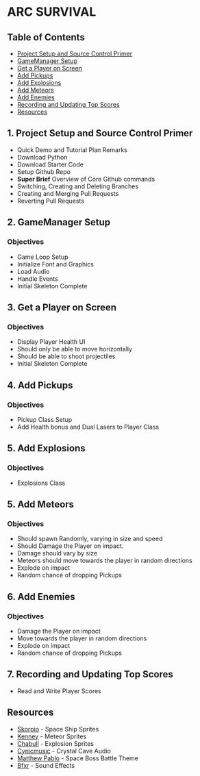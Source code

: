 # ARC SURVIVAL

## Table of Contents
- [Project Setup and Source Control Primer](#1-project-setup-and-source-control-primer)
- [GameManager Setup](#2-gamemanager-setup)
- [Get a Player on Screen](#3-get-a-player-on-screen)
- [Add Pickups](#4-add-pickups)
- [Add Explosions](#5-add-explosions)
- [Add Meteors](#5-add-meteors)
- [Add Enemies](#6-add-enemies)
- [Recording and Updating Top Scores](#7-recording-and-updating-top-scores)
- [Resources](#resources)



## 1. Project Setup and Source Control Primer
- Quick Demo and Tutorial Plan Remarks
- Download Python
- Download Starter Code
- Setup Github Repo
- **Super Brief** Overview of Core Github commands
- Switching, Creating and Deleting Branches
- Creating and Merging Pull Requests
- Reverting Pull Requests

## 2. GameManager Setup
### Objectives
- Game Loop Setup
- Initialize Font and Graphics
- Load Audio
- Handle Events
- Initial Skeleton Complete

## 3. Get a Player on Screen
### Objectives
- Display Player Health UI
- Should only be able to move horizontally
- Should be able to shoot projectiles
- Initial Skeleton Complete

## 4. Add Pickups
### Objectives
- Pickup Class Setup
- Add Health bonus and Dual Lasers to Player Class

## 5. Add Explosions
### Objectives
- Explosions Class

## 5. Add Meteors 
### Objectives
- Should spawn Randomly, varying in size and speed
- Should Damage the Player on impact. 
- Damage should vary by size
- Meteors should move towards the player in random directions
- Explode on impact
- Random chance of dropping Pickups

## 6. Add Enemies 
### Objectives
- Damage the Player on impact
- Move towards the player in random directions
- Explode on impact
- Random chance of dropping Pickups

## 7. Recording and Updating Top Scores
- Read and Write Player Scores

## Resources

- [Skorpio](https://opengameart.org/content/space-ship-construction-kit) - Space Ship Sprites
- [Kenney](https://opengameart.org/content/space-shooter-redux) - Meteor Sprites
- [Chabull](https://opengameart.org/content/explosions-0) - Explosion Sprites
- [Cynicmusic](https://opengameart.org/content/crystal-cave-song18) - Crystal Cave Audio
- [Matthew Pablo](https://opengameart.org/content/space-boss-battle-theme) - Space Boss Battle Theme
- [Bfxr](https://www.bfxr.net/) - Sound Effects
